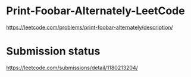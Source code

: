 # Print-Foobar-Alternately-LeetCode
https://leetcode.com/problems/print-foobar-alternately/description/
# Submission status
https://leetcode.com/submissions/detail/1180213204/
